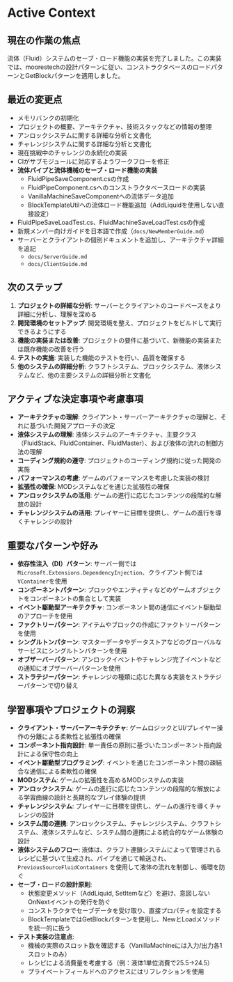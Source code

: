 # Active Context

## 現在の作業の焦点

流体（Fluid）システムのセーブ・ロード機能の実装を完了しました。この実装では、moorestechの設計パターンに従い、コンストラクタベースのロードパターンとGetBlockパターンを適用しました。

## 最近の変更点

- メモリバンクの初期化
- プロジェクトの概要、アーキテクチャ、技術スタックなどの情報の整理
- アンロックシステムに関する詳細な分析と文書化
- チャレンジシステムに関する詳細な分析と文書化
- 現在挑戦中のチャレンジの永続化の実装
- CIがサブモジュールに対応するようワークフローを修正
- **流体パイプと流体機械のセーブ・ロード機能の実装**
  - FluidPipeSaveComponent.csの作成
  - FluidPipeComponent.csへのコンストラクタベースロードの実装
  - VanillaMachineSaveComponentへの流体データ追加
  - BlockTemplateUtilへの流体ロード機能追加（AddLiquidを使用しない直接設定）
- FluidPipeSaveLoadTest.cs、FluidMachineSaveLoadTest.csの作成
- 新規メンバー向けガイドを日本語で作成（`docs/NewMemberGuide.md`）
- サーバーとクライアントの個別ドキュメントを追加し、アーキテクチャ詳細を追記
  - `docs/ServerGuide.md`
  - `docs/ClientGuide.md`

## 次のステップ

1. **プロジェクトの詳細な分析**: サーバーとクライアントのコードベースをより詳細に分析し、理解を深める
2. **開発環境のセットアップ**: 開発環境を整え、プロジェクトをビルドして実行できるようにする
3. **機能の実装または改善**: プロジェクトの要件に基づいて、新機能の実装または既存機能の改善を行う
4. **テストの実施**: 実装した機能のテストを行い、品質を確保する
5. **他のシステムの詳細分析**: クラフトシステム、ブロックシステム、液体システムなど、他の主要システムの詳細分析と文書化

## アクティブな決定事項や考慮事項

- **アーキテクチャの理解**: クライアント・サーバーアーキテクチャの理解と、それに基づいた開発アプローチの決定
- **液体システムの理解**: 液体システムのアーキテクチャ、主要クラス（FluidStack、FluidContainer、FluidMaster）、および液体の流れの制御方法の理解
- **コーディング規約の遵守**: プロジェクトのコーディング規約に従った開発の実施
- **パフォーマンスの考慮**: ゲームのパフォーマンスを考慮した実装の検討
- **拡張性の確保**: MODシステムなどを通じた拡張性の確保
- **アンロックシステムの活用**: ゲームの進行に応じたコンテンツの段階的な解放の設計
- **チャレンジシステムの活用**: プレイヤーに目標を提供し、ゲームの進行を導くチャレンジの設計

## 重要なパターンや好み

- **依存性注入（DI）パターン**: サーバー側では`Microsoft.Extensions.DependencyInjection`、クライアント側では`VContainer`を使用
- **コンポーネントパターン**: ブロックやエンティティなどのゲームオブジェクトをコンポーネントの集合として実装
- **イベント駆動型アーキテクチャ**: コンポーネント間の通信にイベント駆動型のアプローチを使用
- **ファクトリーパターン**: アイテムやブロックの作成にファクトリーパターンを使用
- **シングルトンパターン**: マスターデータやデータストアなどのグローバルなサービスにシングルトンパターンを使用
- **オブザーバーパターン**: アンロックイベントやチャレンジ完了イベントなどの通知にオブザーバーパターンを使用
- **ストラテジーパターン**: チャレンジの種類に応じた異なる実装をストラテジーパターンで切り替え

## 学習事項やプロジェクトの洞察

- **クライアント・サーバーアーキテクチャ**: ゲームロジックとUI/プレイヤー操作の分離による柔軟性と拡張性の確保
- **コンポーネント指向設計**: 単一責任の原則に基づいたコンポーネント指向設計による保守性の向上
- **イベント駆動型プログラミング**: イベントを通じたコンポーネント間の疎結合な通信による柔軟性の確保
- **MODシステム**: ゲームの拡張性を高めるMODシステムの実装
- **アンロックシステム**: ゲームの進行に応じたコンテンツの段階的な解放による学習曲線の設計と長期的なプレイ体験の提供
- **チャレンジシステム**: プレイヤーに目標を提供し、ゲームの進行を導くチャレンジの設計
- **システム間の連携**: アンロックシステム、チャレンジシステム、クラフトシステム、液体システムなど、システム間の連携による統合的なゲーム体験の設計
- **液体システムのフロー**: 液体は、クラフト連鎖システムによって管理されるレシピに基づいて生成され、パイプを通じて輸送され、`PreviousSourceFluidContainers` を使用して液体の流れを制御し、循環を防ぐ
- **セーブ・ロードの設計原則**: 
  - 状態変更メソッド（AddLiquid, SetItemなど）を避け、意図しないOnNextイベントの発行を防ぐ
  - コンストラクタでセーブデータを受け取り、直接プロパティを設定する
  - BlockTemplateではGetBlockパターンを使用し、NewとLoadメソッドを統一的に扱う
- **テスト実装の注意点**:
  - 機械の実際のスロット数を確認する（VanillaMachineには入力/出力各1スロットのみ）
  - レシピによる消費量を考慮する（例：液体1単位消費で25.5→24.5）
  - プライベートフィールドへのアクセスにはリフレクションを使用
